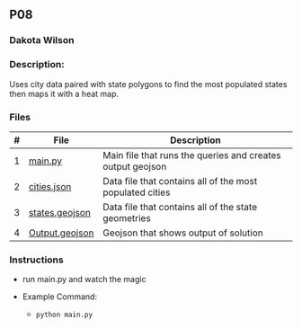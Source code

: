## P08
### Dakota Wilson
### Description:

Uses city data paired with state polygons to find the most populated states then maps it with a heat map.

### Files

|   #   | File                                                                                                                                | Description                                                 |
| :---: | ----------------------------------------------------------------------------------------------------------------------------------- | ----------------------------------------------------------- |
|   1   | [main.py](https://github.com/DakTheProgrammer/4553-Spatial-DS/blob/main/Assignments/P08/main.py)                                    | Main file that runs the queries and creates output geojson  |
|   2   | [cities.json](https://github.com/DakTheProgrammer/4553-Spatial-DS/blob/main/Assignments/P08/cities.json)                            | Data file that contains all of the most populated cities    |
|   3   | [states.geojson](https://github.com/DakTheProgrammer/4553-Spatial-DS/blob/main/Assignments/P08/states.geojson)                      | Data file that contains all of the state geometries         |
|   4   | [Output.geojson](https://github.com/DakTheProgrammer/4553-Spatial-DS/blob/main/Assignments/P08/Output.geojson)                      | Geojson that shows output of solution                       |

### Instructions

- run main.py and watch the magic

- Example Command:
    - `python main.py`
